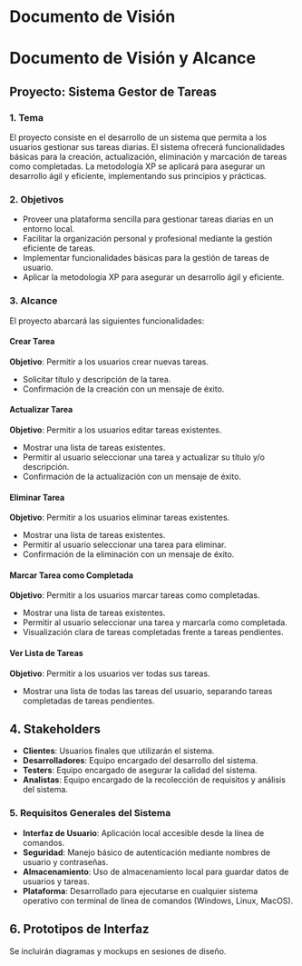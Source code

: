 # Documento de Visión


# Documento de Visión y Alcance

## Proyecto: Sistema Gestor de Tareas

### 1. Tema
El proyecto consiste en el desarrollo de un sistema que permita a los usuarios gestionar sus tareas diarias. El sistema  ofrecerá funcionalidades básicas para la creación, actualización, eliminación y marcación de tareas como completadas. La metodología XP se aplicará para asegurar un desarrollo ágil y eficiente, implementando sus principios y prácticas.

### 2. Objetivos
- Proveer una plataforma sencilla para gestionar tareas diarias en un entorno local.
- Facilitar la organización personal y profesional mediante la gestión eficiente de tareas.
- Implementar funcionalidades básicas para la gestión de tareas de usuario.
- Aplicar la metodología XP para asegurar un desarrollo ágil y eficiente.

### 3. Alcance
El proyecto abarcará las siguientes funcionalidades:

#### Crear Tarea
**Objetivo**: Permitir a los usuarios crear nuevas tareas.
- Solicitar título y descripción de la tarea.
- Confirmación de la creación con un mensaje de éxito.

#### Actualizar Tarea
**Objetivo**: Permitir a los usuarios editar tareas existentes.
- Mostrar una lista de tareas existentes.
- Permitir al usuario seleccionar una tarea y actualizar su título y/o descripción.
- Confirmación de la actualización con un mensaje de éxito.

#### Eliminar Tarea
**Objetivo**: Permitir a los usuarios eliminar tareas existentes.
- Mostrar una lista de tareas existentes.
- Permitir al usuario seleccionar una tarea para eliminar.
- Confirmación de la eliminación con un mensaje de éxito.

#### Marcar Tarea como Completada
**Objetivo**: Permitir a los usuarios marcar tareas como completadas.
- Mostrar una lista de tareas existentes.
- Permitir al usuario seleccionar una tarea y marcarla como completada.
- Visualización clara de tareas completadas frente a tareas pendientes.

#### Ver Lista de Tareas
**Objetivo**: Permitir a los usuarios ver todas sus tareas.
- Mostrar una lista de todas las tareas del usuario, separando tareas completadas de tareas pendientes.

## 4. Stakeholders
- **Clientes**: Usuarios finales que utilizarán el sistema.
- **Desarrolladores**: Equipo encargado del desarrollo del sistema.
- **Testers**: Equipo encargado de asegurar la calidad del sistema.
- **Analistas**: Equipo encargado de la recolección de requisitos y análisis del sistema.

### 5. Requisitos Generales del Sistema
- **Interfaz de Usuario**: Aplicación local accesible desde la línea de comandos.
- **Seguridad**: Manejo básico de autenticación mediante nombres de usuario y contraseñas.
- **Almacenamiento**: Uso de almacenamiento local para guardar datos de usuarios y tareas.
- **Plataforma**: Desarrollado para ejecutarse en cualquier sistema operativo con terminal de línea de comandos (Windows, Linux, MacOS).
## 6. Prototipos de Interfaz
Se incluirán diagramas y mockups en sesiones de diseño.
